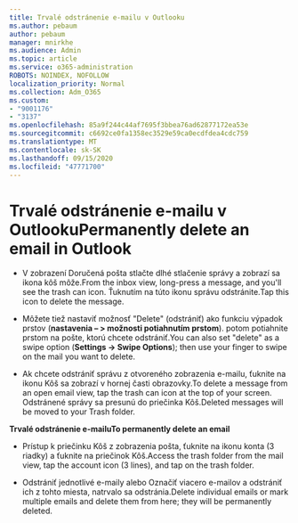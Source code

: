 ```yaml
---
title: Trvalé odstránenie e-mailu v Outlooku
ms.author: pebaum
author: pebaum
manager: mnirkhe
ms.audience: Admin
ms.topic: article
ms.service: o365-administration
ROBOTS: NOINDEX, NOFOLLOW
localization_priority: Normal
ms.collection: Adm_O365
ms.custom:
- "9001176"
- "3137"
ms.openlocfilehash: 85a9f244c44af7695f3bbea76ad62877172ea53e
ms.sourcegitcommit: c6692ce0fa1358ec3529e59ca0ecdfdea4cdc759
ms.translationtype: MT
ms.contentlocale: sk-SK
ms.lasthandoff: 09/15/2020
ms.locfileid: "47771700"
---
```

# <a name="permanently-delete-an-email-in-outlook"></a><span data-ttu-id="50657-102">Trvalé odstránenie e-mailu v Outlooku</span><span class="sxs-lookup"><span data-stu-id="50657-102">Permanently delete an email in Outlook</span></span>

- <span data-ttu-id="50657-103">V zobrazení Doručená pošta stlačte dlhé stlačenie správy a zobrazí sa ikona kôš môže.</span><span class="sxs-lookup"><span data-stu-id="50657-103">From the inbox view, long-press a message, and you'll see the trash can icon.</span></span> <span data-ttu-id="50657-104">Ťuknutím na túto ikonu správu odstránite.</span><span class="sxs-lookup"><span data-stu-id="50657-104">Tap this icon to delete the message.</span></span>

- <span data-ttu-id="50657-105">Môžete tiež nastaviť možnosť "Delete" (odstrániť) ako funkciu výpadok prstov (**nastavenia – > možnosti potiahnutím prstom**). potom potiahnite prstom na pošte, ktorú chcete odstrániť.</span><span class="sxs-lookup"><span data-stu-id="50657-105">You can also set "delete" as a swipe option (**Settings -> Swipe Options**); then use your finger to swipe on the mail you want to delete.</span></span> 

- <span data-ttu-id="50657-106">Ak chcete odstrániť správu z otvoreného zobrazenia e-mailu, ťuknite na ikonu Kôš sa zobrazí v hornej časti obrazovky.</span><span class="sxs-lookup"><span data-stu-id="50657-106">To delete a message from an open email view, tap the trash can icon at the top of your screen.</span></span> <span data-ttu-id="50657-107">Odstránené správy sa presunú do priečinka Kôš.</span><span class="sxs-lookup"><span data-stu-id="50657-107">Deleted messages will be moved to your Trash folder.</span></span> 

<span data-ttu-id="50657-108">**Trvalé odstránenie e-mailu**</span><span class="sxs-lookup"><span data-stu-id="50657-108">**To permanently delete an email**</span></span>

- <span data-ttu-id="50657-109">Prístup k priečinku Kôš z zobrazenia pošta, ťuknite na ikonu konta (3 riadky) a ťuknite na priečinok Kôš.</span><span class="sxs-lookup"><span data-stu-id="50657-109">Access the trash folder from the mail view, tap the account icon (3 lines), and tap on the trash folder.</span></span>

- <span data-ttu-id="50657-110">Odstrániť jednotlivé e-maily alebo Označiť viacero e-mailov a odstrániť ich z tohto miesta, natrvalo sa odstránia.</span><span class="sxs-lookup"><span data-stu-id="50657-110">Delete individual emails or mark multiple emails and delete them from here; they will be permanently deleted.</span></span>